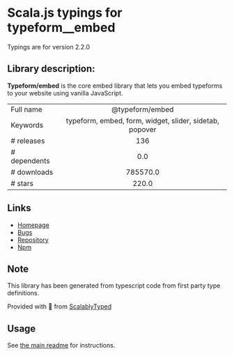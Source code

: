 
# Scala.js typings for typeform__embed

Typings are for version 2.2.0

## Library description:
**Typeform/embed** is the core embed library that lets you embed typeforms to your website using vanilla JavaScript.

|                    |                 |
| ------------------ | :-------------: |
| Full name          | @typeform/embed |
| Keywords           | typeform, embed, form, widget, slider, sidetab, popover |
| # releases         | 136 |
| # dependents       | 0.0 |
| # downloads        | 785570.0 |
| # stars            | 220.0 |

## Links
- [Homepage](https://github.com/Typeform/embed/blob/main/packages/embed#readme)
- [Bugs](https://github.com/Typeform/embed/issues)
- [Repository](https://github.com/Typeform/embed)
- [Npm](https://www.npmjs.com/package/%40typeform%2Fembed)
    


## Note
This library has been generated from typescript code from first party type definitions.

Provided with :purple_heart: from [ScalablyTyped](https://github.com/oyvindberg/ScalablyTyped)

## Usage
See [the main readme](../../readme.md) for instructions.


